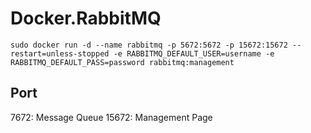 # Docker.RabbitMQ
```
sudo docker run -d --name rabbitmq -p 5672:5672 -p 15672:15672 --restart=unless-stopped -e RABBITMQ_DEFAULT_USER=username -e RABBITMQ_DEFAULT_PASS=password rabbitmq:management
```

## Port
7672: Message Queue
15672: Management Page
